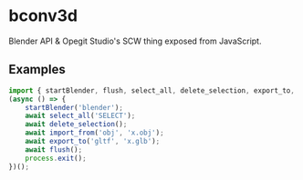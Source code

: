 # bconv3d
Blender API & Opegit Studio's SCW thing exposed from JavaScript.
## Examples
```typescript
import { startBlender, flush, select_all, delete_selection, export_to, import_from } from 'bconv3d';
(async () => {
    startBlender('blender');
    await select_all('SELECT');
    await delete_selection();
    await import_from('obj', 'x.obj');
    await export_to('gltf', 'x.glb');
    await flush();
    process.exit();
})();
```
